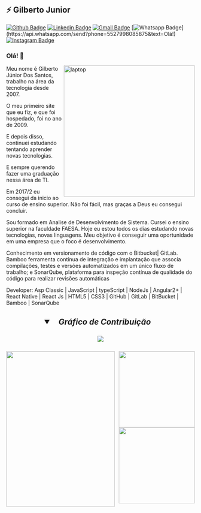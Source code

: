 ## ⚡ Gilberto Junior

[![Github Badge](https://img.shields.io/badge/-Github-000?style=flat-square&logo=Github&logoColor=white&link=https://github.com/nymalone)](https://github.com/giljrsantos)
[![Linkedin Badge](https://img.shields.io/badge/-LinkedIn-blue?style=flat-square&logo=Linkedin&logoColor=white&link=https://www.linkedin.com/in/nykollemalone/)](https://www.linkedin.com/in/gilberto-junior-dos-santos/)
[![Gmail Badge](https://img.shields.io/badge/-Gmail-c14438?style=flat-square&logo=Gmail&logoColor=white&link=mailto:malone.nykolle@gmail.com)](mailto:giljrsantos@gmail.com)
[![Whatsapp Badge](https://img.shields.io/badge/-Whatsapp-4CA143?style=flat-square&labelColor=4CA143&logo=whatsapp&logoColor=white&link=https://api.whatsapp.com/send?phone=5517996784887&text=Olá!)](https://api.whatsapp.com/send?phone=5527998085875&text=Olá!)
[![Instagram Badge](https://img.shields.io/badge/-Instagram-BF008C?style=flat-square&logo=Instagram&logoColor=white&link=https://www.instagram.com/nykollemalone)](https://www.instagram.com/capiaudosul) 

### Olá! 👋

<img src="https://raw.githubusercontent.com/MicaelliMedeiros/micaellimedeiros/master/image/computer-illustration.png" min-width="350px" width="350px" align="right" alt="laptop">

<p align="left">
Meu nome é Gilberto Júnior Dos Santos, trabalho na área da tecnologia desde 2007.

O meu primeiro site que eu fiz, e que foi hospedado, foi no ano de 2009. 

E depois disso, continuei estudando tentando aprender novas tecnologias. 

E sempre querendo fazer uma graduação nessa área de TI.

Em 2017/2 eu consegui da inicio ao curso de ensino superior. Não foi fácil, mas graças a Deus eu consegui concluir.

Sou formado em Analise de Desenvolvimento de Sistema. Cursei o ensino superior na faculdade FAESA. Hoje eu estou todos os dias estudando novas tecnologias, novas linguagens. Meu objetivo é conseguir uma oportunidade em uma empresa que o foco é desenvolvimento.

Conhecimento em versionamento de código com o Bitbucket| GitLab.
Bamboo ferramenta contínua de integração e implantação que associa compilações, testes e versões automatizados em um único fluxo de trabalho; e SonarQube, plataforma para inspeção contínua de qualidade do código para realizar revisões automáticas

Developer: Asp Classic | JavaScript | typeScript | NodeJs | Angular2+ | React Native | React Js | HTML5 | CSS3 | GitHub | GitLab | BitBucket | Bamboo | SonarQube
</p>

<h2 align="center">
<details open>
<summary>&ensp; <i>Gráfico de Contribuição</i> &ensp;</summary>
<br>
<img align="center" src="https://activity-graph.herokuapp.com/graph?username=giljrsantos&theme=tokyo-night&hide_border=true">
<br><br>
<img align="left" height="415px" width="290px" src="https://github-readme-stats.vercel.app/api/top-langs/?username=giljrsantos&langs_count=8&theme=tokyonight&hide_border=true">
<div align="right">
<img height="203px" src="https://github-readme-stats.vercel.app/api?username=giljrsantos&show_icons=true&theme=tokyonight&hide_border=true">
<img height="203px" src="https://github-readme-streak-stats.herokuapp.com/?user=giljrsantos&theme=tokyonight&hide_border=true">
</div>
</details>
